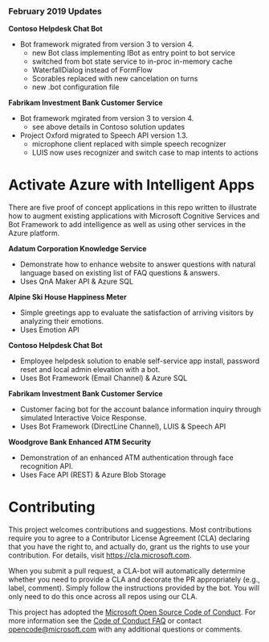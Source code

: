 ### February 2019 Updates
**Contoso Helpdesk Chat Bot**
* Bot framework migrated from version 3 to version 4.
	- new Bot class implementing IBot as entry point to bot service
	- switched from bot state service to in-proc in-memory cache
	- WaterfallDialog instead of FormFlow
	- Scorables replaced with new cancelation on turns
	- new .bot configuration file 

**Fabrikam Investment Bank Customer Service**
* Bot framework mgirated from version 3 to version 4.
	- see above details in Contoso solution updates
* Project Oxford migrated to Speech API version 1.3.
	- microphone client replaced with simple speech recognizer
	- LUIS now uses recognizer and switch case to map intents to actions

# Activate Azure with Intelligent Apps
There are five proof of concept applications in this repo written to illustrate how to augment existing applications with Microsoft Cognitive Services and Bot Framework to add intelligence as well as using other services in the Azure platform.

**Adatum Corporation Knowledge Service**
* Demonstrate how to enhance website to answer questions with natural language based on existing list of FAQ questions & answers. 
* Uses QnA Maker API & Azure SQL

**Alpine Ski House Happiness Meter**
* Simple greetings app to evaluate the satisfaction of arriving visitors by analyzing their emotions.
* Uses Emotion API

**Contoso Helpdesk Chat Bot**
* Employee helpdesk solution to enable self-service app install, password reset and local admin elevation with a bot. 
* Uses Bot Framework (Email Channel) & Azure SQL

**Fabrikam Investment Bank Customer Service**
* Customer facing bot for the account balance information inquiry through simulated Interactive Voice Response.
* Uses Bot Framework (DirectLine Channel), LUIS & Speech API

**Woodgrove Bank Enhanced ATM Security**
* Demonstration of an enhanced ATM authentication through face recognition API.
* Uses Face API (REST) & Azure Blob Storage


# Contributing

This project welcomes contributions and suggestions.  Most contributions require you to agree to a
Contributor License Agreement (CLA) declaring that you have the right to, and actually do, grant us
the rights to use your contribution. For details, visit https://cla.microsoft.com.

When you submit a pull request, a CLA-bot will automatically determine whether you need to provide
a CLA and decorate the PR appropriately (e.g., label, comment). Simply follow the instructions
provided by the bot. You will only need to do this once across all repos using our CLA.

This project has adopted the [Microsoft Open Source Code of Conduct](https://opensource.microsoft.com/codeofconduct/).
For more information see the [Code of Conduct FAQ](https://opensource.microsoft.com/codeofconduct/faq/) or
contact [opencode@microsoft.com](mailto:opencode@microsoft.com) with any additional questions or comments.
